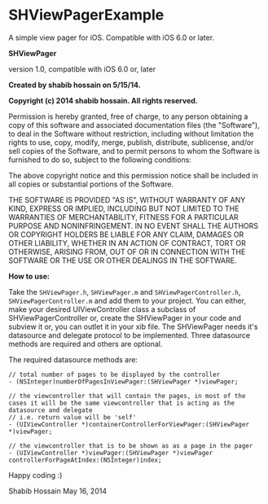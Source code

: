 SHViewPagerExample
==================

A simple view pager for iOS. Compatible with iOS 6.0 or later.

**SHViewPager**

version 1.0, compatible with iOS 6.0 or, later

**Created by shabib hossain on 5/15/14.**

**Copyright (c) 2014 shabib hossain. All rights reserved.**

Permission is hereby granted, free of charge, to any person obtaining
a copy of this software and associated documentation files (the "Software"),
to deal in the Software without restriction, including
without limitation the rights to use, copy, modify, merge, publish,
distribute, sublicense, and/or sell copies of the Software, and to
permit persons to whom the Software is furnished to do so, subject to
the following conditions:

The above copyright notice and this permission notice shall be
included in all copies or substantial portions of the Software.

THE SOFTWARE IS PROVIDED "AS IS", WITHOUT WARRANTY OF ANY KIND,
EXPRESS OR IMPLIED, INCLUDING BUT NOT LIMITED TO THE WARRANTIES OF
MERCHANTABILITY, FITNESS FOR A PARTICULAR PURPOSE AND
NONINFRINGEMENT. IN NO EVENT SHALL THE AUTHORS OR COPYRIGHT HOLDERS BE
LIABLE FOR ANY CLAIM, DAMAGES OR OTHER LIABILITY, WHETHER IN AN ACTION
OF CONTRACT, TORT OR OTHERWISE, ARISING FROM, OUT OF OR IN CONNECTION
WITH THE SOFTWARE OR THE USE OR OTHER DEALINGS IN THE SOFTWARE.

**How to use:**

Take the `SHViewPager.h`, `SHViewPager.m` and `SHViewPagerController.h`, `SHViewPagerController.m` and add them to your project.
You can either, make your desired UIViewController class a subclass of SHViewPagerController or, create the SHViewPager in your code and subview it or, you can outlet it in your xib file.
The SHViewPager needs it's datasource and delegate protocol to be implemented.
Three datasource methods are required and others are optional.

The required datasource methods are:
```
// total number of pages to be displayed by the controller
- (NSInteger)numberOfPagesInViewPager:(SHViewPager *)viewPager;
```
```
// the viewcontroller that will contain the pages, in most of the cases it will be the same viewcontroller that is acting as the datasource and delegate
// i.e. return value will be 'self'
- (UIViewController *)containerControllerForViewPager:(SHViewPager *)viewPager;
```

```
// the viewcontroller that is to be shown as as a page in the pager
- (UIViewController *)viewPager:(SHViewPager *)viewPager controllerForPageAtIndex:(NSInteger)index;
````

Happy coding :)

Shabib Hossain
May 16, 2014
